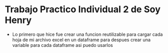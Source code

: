 # Trabajo Practico Individual 2 de Soy Henry


* Lo primero que hice fue crear una funcion reutilizable para cargar cada hoja de mi 
archivo excel en un dataframe para despues crear una variable para cada dataframe asi
puedo usarlos 